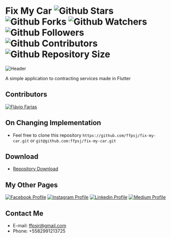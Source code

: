 # Fix My Car ![Github Stars](https://img.shields.io/github/stars/ffpsj/fix-my-car.svg?label=Stars) ![Github Forks](https://img.shields.io/github/forks/ffpsj/fix-my-car.svg?label=Forks) ![Github Watchers](https://img.shields.io/github/watchers/ffpsj/fix-my-car.svg?label=Watchers) ![Github Followers](https://img.shields.io/github/followers/ffpsj.svg?label=Followers) ![Github Contributors](https://img.shields.io/github/contributors/ffpsj/fix-my-car.svg?label=Contributors) ![Github Repository Size](https://img.shields.io/github/repo-size/ffpsj/fix-my-car.svg?label=Size)

![Header](https://i.imgur.com/RMR2wZe.png)

A simple application to contracting services made in Flutter

## Contributors
<a href="https://github.com/ffpsj"><img src="https://i.imgur.com/TlK8zDB.png" title="Flávio Farias"></a>

## On Changing Implementation
+ Feel free to clone this repository `https://github.com/ffpsj/fix-my-car.git` or `git@github.com:ffpsj/fix-my-car.git`

## Download
+ [Repository Download](https://github.com/ffpsj/fix-my-car/archive/master.zip)

## My Other Pages
<a href="https://www.facebook.com/flaviofariasjr"><img src="https://i.imgur.com/bHRTPvs.png" title="Facebook Profile"></a> <a href="https://www.instagram.com/flavioaq2"><img src="https://i.imgur.com/VrYSoc0.png" title="Instagram Profile"></a> <a href="https://www.linkedin.com/in/ffpsj"><img src="https://i.imgur.com/ERL5FFt.png" title="Linkedin Profile"></a> <a href="https://www.medium.com/@ffpsj"><img src="https://i.imgur.com/UPR0HtK.png" title="Medium Profile"></a>

## Contact Me
+ E-mail: ffpsjr@gmail.com
+ Phone: +5582991213725